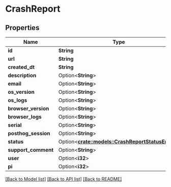# CrashReport

## Properties

Name | Type | Description | Notes
------------ | ------------- | ------------- | -------------
**id** | **String** |  | [readonly]
**url** | **String** |  | [readonly]
**created_dt** | **String** |  | [readonly]
**description** | Option<**String**> |  | [optional]
**email** | Option<**String**> |  | [optional]
**os_version** | Option<**String**> |  | [optional]
**os_logs** | Option<**String**> |  | [optional]
**browser_version** | Option<**String**> |  | [optional]
**browser_logs** | Option<**String**> |  | [optional]
**serial** | Option<**String**> |  | [optional]
**posthog_session** | Option<**String**> |  | [optional]
**status** | Option<[**crate::models::CrashReportStatusEnum**](CrashReportStatusEnum.md)> |  | [optional]
**support_comment** | Option<**String**> |  | [optional]
**user** | Option<**i32**> |  | [optional]
**pi** | Option<**i32**> |  | [optional]

[[Back to Model list]](../README.md#documentation-for-models) [[Back to API list]](../README.md#documentation-for-api-endpoints) [[Back to README]](../README.md)



